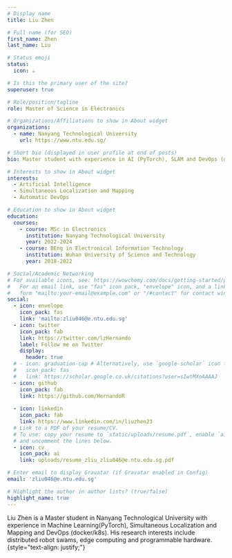 ```yaml
---
# Display name
title: Liu Zhen

# Full name (for SEO)
first_name: Zhen
last_name: Liu

# Status emoji
status:
  icon: ☕️

# Is this the primary user of the site?
superuser: true

# Role/position/tagline
role: Master of Science in Electronics

# Organizations/Affiliations to show in About widget
organizations:
  - name: Nanyang Technological University
    url: https://www.ntu.edu.sg/

# Short bio (displayed in user profile at end of posts)
bio: Master student with experience in AI (PyTorch), SLAM and DevOps (docker/k8s)

# Interests to show in About widget
interests:
  - Artificial Intelligence
  - Simultaneous Localization and Mapping
  - Automatic DevOps

# Education to show in About widget
education:
  courses:
    - course: MSc in Electronics
      institution: Nanyang Technological University
      year: 2022-2024
    - course: BEng in Electronical Information Technology
      institution: Wuhan University of Science and Technology
      year: 2018-2022

# Social/Academic Networking
# For available icons, see: https://wowchemy.com/docs/getting-started/page-builder/#icons
#   For an email link, use "fas" icon pack, "envelope" icon, and a link in the
#   form "mailto:your-email@example.com" or "/#contact" for contact widget.
social:
  - icon: envelope
    icon_pack: fas
    link: 'mailto:zliu046@e.ntu.edu.sg'
  - icon: twitter
    icon_pack: fab
    link: https://twitter.com/lzHernando
    label: Follow me on Twitter
    display:
      header: true
  # - icon: graduation-cap # Alternatively, use `google-scholar` icon from `ai` icon pack
  #   icon_pack: fas
  #   link: https://scholar.google.co.uk/citations?user=sIwtMXoAAAAJ
  - icon: github
    icon_pack: fab
    link: https://github.com/HernandoR
    
  - icon: linkedin
    icon_pack: fab
    link: https://www.linkedin.com/in/liuzhen23
  # Link to a PDF of your resume/CV.
  # To use: copy your resume to `static/uploads/resume.pdf`, enable `ai` icons in `params.yaml`,
  # and uncomment the lines below.
  - icon: cv
    icon_pack: ai
    link: uploads/resume_zliu_zliu046@e.ntu.edu.sg.pdf

# Enter email to display Gravatar (if Gravatar enabled in Config)
email: 'zliu046@e.ntu.edu.sg'

# Highlight the author in author lists? (true/false)
highlight_name: true
---
```


Liu Zhen is a  Master student in Nanyang Technological University with experience in Machine Learning(PyTorch), Simultaneous Localization and Mapping and DevOps (docker/k8s). His research interests include distributed robot swams, edge computing and programmable hardware.
{style="text-align: justify;"}
